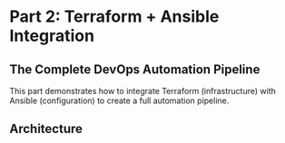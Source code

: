 # Part 2: Terraform + Ansible Integration

## The Complete DevOps Automation Pipeline

This part demonstrates how to integrate Terraform (infrastructure) with Ansible (configuration) to create a full automation pipeline.

## Architecture
